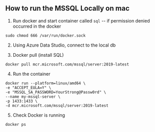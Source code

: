 ## How to run the MSSQL Locally on mac

1. Run docker and start container called `sql`
   -- if permission denied occurred in the docker

```
sudo chmod 666 /var/run/docker.sock
```

2. Using Azure Data Studio, connect to the local db

3. Docker pull (install SQL)

``` 
docker pull mcr.microsoft.com/mssql/server:2019-latest
```

4. Run the container

``` 
docker run --platform=linux/amd64 \
-e "ACCEPT_EULA=Y" \
-e "MSSQL_SA_PASSWORD=YourStrong@Passw0rd" \
--name my-mssql-server \
-p 1433:1433 \
-d mcr.microsoft.com/mssql/server:2019-latest
```

5. Check Docker is running

```
docker ps
```